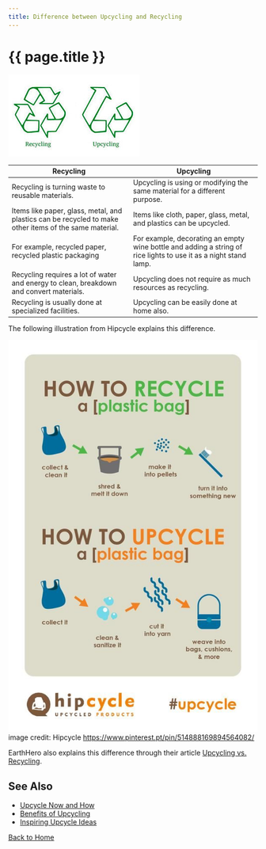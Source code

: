 ```yaml
---
title: Difference between Upcycling and Recycling
---
```


# {{ page.title }}

![Recycle and Upcycle](./../images/both-logos.jpg)

| Recycling | Upcycling |
|---------|---------|
| Recycling is turning waste to reusable materials. | Upcycling is using or modifying the same material for a different purpose. |
| Items like paper, glass, metal, and plastics can be recycled to make other items of the same material. | Items like cloth, paper, glass, metal, and plastics can be upcycled.
| For example, recycled paper, recycled plastic packaging | For example, decorating an empty wine bottle and adding a string of rice lights to use it as a night stand lamp. |
| Recycling requires a lot of water and energy to clean, breakdown and convert materials. | Upcycling does not require as much resources as recycling. |
| Recycling is usually done at specialized facilities. | Upcycling can be easily done at home also. |

The following illustration from Hipcycle explains this difference.

![Upcycle vs Recycle](./../images/difference.jpg)
image credit: Hipcycle https://www.pinterest.pt/pin/514888169894564082/

EarthHero also explains this difference through their article [Upcycling vs. Recycling](https://earthhero.com/upcycling-vs-recycling).

## See Also

 - [Upcycle Now and How](./topics/index)
 - [Benefits of Upcycling](./topics/benefits)
 - [Inspiring Upcycle Ideas](./topics/inspirations)
 
[Back to Home](./topics/index)
